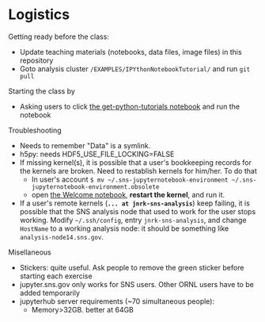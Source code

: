 # Logistics

Getting ready before the class:
* Update teaching materials (notebooks, data files, image files) in this repository
* Goto analysis cluster `/EXAMPLES/IPYthonNotebookTutorial/` and run `git pull`

Starting the class by
* Asking users to click [the get-python-tutorials notebook](https://jupyter.sns.gov/user/%7BUSER%7D/notebooks/notebooks/Get%20Python%20Tutorials.ipynb) and run the notebook

Troubleshooting
* Needs to remember "Data" is a symlink. 
* h5py: needs HDF5_USE_FILE_LOCKING=FALSE
* If missing kernel(s), it is possible that a user's bookkeeping records for the kernels are broken. Need to restablish kernels for him/her. To do that
  - In user's account 
  `$ mv ~/.sns-jupyternotebook-environment ~/.sns-jupyternotebook-environment.obsolete`
  - open [the Welcome notebook](https://jupyter.sns.gov/user/{USER}/notebooks/notebooks/Welcome.ipynb), **restart the kernel**, and run it.
* If a user's remote kernels (**`... at jnrk-sns-analysis`**) keep failing, it is possible that the SNS analysis node that used to work for the user stops working. Modify `~/.ssh/config`, entry `jnrk-sns-analysis`, and change `HostName` to a  working analysis node: it should be something like `analysis-node14.sns.gov`.
  
Misellaneous
* Stickers: quite useful. Ask people to remove the green sticker before starting each exercise
* jupyter.sns.gov only works for SNS users. Other ORNL users have to be added temporarily
* jupyterhub server requirements (~70 simultaneous people):
  - Memory>32GB. better at 64GB 
  
